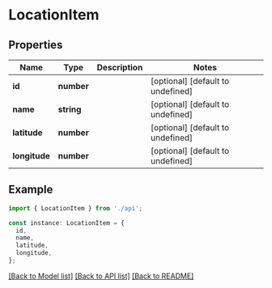 # LocationItem

## Properties

| Name          | Type       | Description | Notes                             |
| ------------- | ---------- | ----------- | --------------------------------- |
| **id**        | **number** |             | [optional] [default to undefined] |
| **name**      | **string** |             | [optional] [default to undefined] |
| **latitude**  | **number** |             | [optional] [default to undefined] |
| **longitude** | **number** |             | [optional] [default to undefined] |

## Example

```typescript
import { LocationItem } from './api';

const instance: LocationItem = {
  id,
  name,
  latitude,
  longitude,
};
```

[[Back to Model list]](../README.md#documentation-for-models) [[Back to API list]](../README.md#documentation-for-api-endpoints) [[Back to README]](../README.md)
